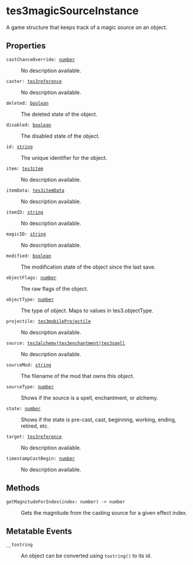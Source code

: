# tes3magicSourceInstance

A game structure that keeps track of a magic source on an object.

## Properties

<dl class="describe">
<dt><code class="descname">castChanceOverride: <a href="https://mwse.readthedocs.io/en/latest/lua/type/number.html">number</a></code></dt>
<dd>

No description available.

</dd>
<dt><code class="descname">caster: <a href="https://mwse.readthedocs.io/en/latest/lua/type/tes3reference.html">tes3reference</a></code></dt>
<dd>

No description available.

</dd>
<dt><code class="descname">deleted: <a href="https://mwse.readthedocs.io/en/latest/lua/type/boolean.html">boolean</a></code></dt>
<dd>

The deleted state of the object.

</dd>
<dt><code class="descname">disabled: <a href="https://mwse.readthedocs.io/en/latest/lua/type/boolean.html">boolean</a></code></dt>
<dd>

The disabled state of the object.

</dd>
<dt><code class="descname">id: <a href="https://mwse.readthedocs.io/en/latest/lua/type/string.html">string</a></code></dt>
<dd>

The unique identifier for the object.

</dd>
<dt><code class="descname">item: <a href="https://mwse.readthedocs.io/en/latest/lua/type/tes3item.html">tes3item</a></code></dt>
<dd>

No description available.

</dd>
<dt><code class="descname">itemData: <a href="https://mwse.readthedocs.io/en/latest/lua/type/tes3itemData.html">tes3itemData</a></code></dt>
<dd>

No description available.

</dd>
<dt><code class="descname">itemID: <a href="https://mwse.readthedocs.io/en/latest/lua/type/string.html">string</a></code></dt>
<dd>

No description available.

</dd>
<dt><code class="descname">magicID: <a href="https://mwse.readthedocs.io/en/latest/lua/type/string.html">string</a></code></dt>
<dd>

No description available.

</dd>
<dt><code class="descname">modified: <a href="https://mwse.readthedocs.io/en/latest/lua/type/boolean.html">boolean</a></code></dt>
<dd>

The modification state of the object since the last save.

</dd>
<dt><code class="descname">objectFlags: <a href="https://mwse.readthedocs.io/en/latest/lua/type/number.html">number</a></code></dt>
<dd>

The raw flags of the object.

</dd>
<dt><code class="descname">objectType: <a href="https://mwse.readthedocs.io/en/latest/lua/type/number.html">number</a></code></dt>
<dd>

The type of object. Maps to values in tes3.objectType.

</dd>
<dt><code class="descname">projectile: <a href="https://mwse.readthedocs.io/en/latest/lua/type/tes3mobileProjectile.html">tes3mobileProjectile</a></code></dt>
<dd>

No description available.

</dd>
<dt><code class="descname">source: <a href="https://mwse.readthedocs.io/en/latest/lua/type/tes3alchemy|tes3enchantment|tes3spell.html">tes3alchemy|tes3enchantment|tes3spell</a></code></dt>
<dd>

No description available.

</dd>
<dt><code class="descname">sourceMod: <a href="https://mwse.readthedocs.io/en/latest/lua/type/string.html">string</a></code></dt>
<dd>

The filename of the mod that owns this object.

</dd>
<dt><code class="descname">sourceType: <a href="https://mwse.readthedocs.io/en/latest/lua/type/number.html">number</a></code></dt>
<dd>

Shows if the source is a spell, enchantment, or alchemy.

</dd>
<dt><code class="descname">state: <a href="https://mwse.readthedocs.io/en/latest/lua/type/number.html">number</a></code></dt>
<dd>

Shows if the state is pre-cast, cast, beginning, working, ending, retired, etc.

</dd>
<dt><code class="descname">target: <a href="https://mwse.readthedocs.io/en/latest/lua/type/tes3reference.html">tes3reference</a></code></dt>
<dd>

No description available.

</dd>
<dt><code class="descname">timestampCastBegin: <a href="https://mwse.readthedocs.io/en/latest/lua/type/number.html">number</a></code></dt>
<dd>

No description available.

</dd>
</dl>

## Methods

<dl class="describe">
<dt><code class="descname">getMagnitudeForIndex(<i>index:</i> number) -> number</code></dt>
<dd>

Gets the magnitude from the casting source for a given effect index.

</dd>
</dl>

## Metatable Events

<dl class="describe">
<dt><code class="descname">__tostring</code></dt>
<dd>

An object can be converted using `tostring()` to its id.

</dd>
</dl>
